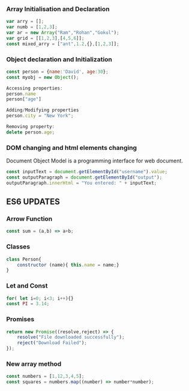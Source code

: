 ### Array Initialisation and Declaration
```javascript
var arry = [];
var numb = [1,2,3];
var ar = new Array("Ram","Rohan","Gokul");
var grid = [[1,2,3],[4,5,6]];
const mixed_arry = ["ant",1.2,{},[1,2,3]];
```
### Object declaration and Initialization
```javascript
const person = {name:'David', age:30};
const myobj = new Object();

Accessing properties:
person.name
person["age"]

Adding/Modifying properties
person.city = "New York";

Removing property:
delete person.age;
```
### DOM changing and html elements changing
Document Object Model is a programming interface for web document.
```javascript
const inputText = document.getElementById("username").value;
const outputParagraph = document.getElementById("output");
outputParagraph.innerHtml = "You entered: " + inputText;
```
## ES6 UPDATES
### Arrow Function
```javascript
const sum = (a,b) => a+b;
```
### Classes
```javascript
class Person{
    constructor (name){ this.name = name;}
}
```
### Let and Const
```javascript
for( let i=0; i<3; i++){}
const PI = 3.14;
```
### Promises
```javascript
return new Promise((resolve,reject) => {
    resolve("File downloaded successfully");
    reject("Download Failed");
});
```
### New array method
```javascript
const numbers = [1,12,3,4,5];
const squares = numbers.map((number) => number*number);
```

